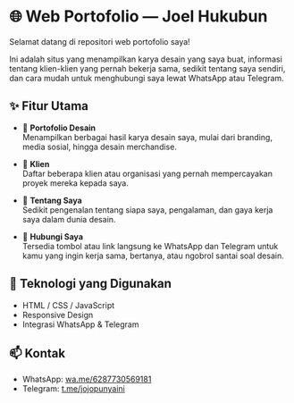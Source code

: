 # 🌐 Web Portofolio — Joel Hukubun

Selamat datang di repositori web portofolio saya!

Ini adalah situs yang menampilkan karya desain yang saya buat, informasi tentang klien-klien yang pernah bekerja sama, sedikit tentang saya sendiri, dan cara mudah untuk menghubungi saya lewat WhatsApp atau Telegram.

## ✨ Fitur Utama

- 🎨 **Portofolio Desain**  
  Menampilkan berbagai hasil karya desain saya, mulai dari branding, media sosial, hingga desain merchandise.

- 🤝 **Klien**  
  Daftar beberapa klien atau organisasi yang pernah mempercayakan proyek mereka kepada saya.

- 👤 **Tentang Saya**  
  Sedikit pengenalan tentang siapa saya, pengalaman, dan gaya kerja saya dalam dunia desain.

- 📲 **Hubungi Saya**  
  Tersedia tombol atau link langsung ke WhatsApp dan Telegram untuk kamu yang ingin kerja sama, bertanya, atau ngobrol santai soal desain.

## 📍 Teknologi yang Digunakan

- HTML / CSS / JavaScript
- Responsive Design
- Integrasi WhatsApp & Telegram

## 📫 Kontak

- WhatsApp: [wa.me/6287730569181](https://wa.me/6287730569181)  
- Telegram: [t.me/jojopunyaini](https://t.me/jojopunyaini)
